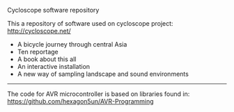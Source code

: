 Cycloscope software repository

This a repository of software used on cycloscope project: http://cycloscope.net/

* A bicycle journey through central Asia
* Ten reportage
* A book about this all 
* An interactive installation
* A new way of sampling landscape and sound environments

-------

The code for AVR microcontroller is based on libraries found in: https://github.com/hexagon5un/AVR-Programming

